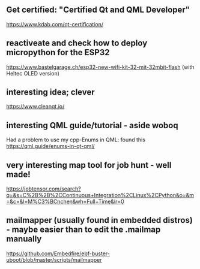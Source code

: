 ## Get certified: "Certified Qt and QML Developer"
https://www.kdab.com/qt-certification/

## reactiveate and check how to deploy micropython for the ESP32
https://www.bastelgarage.ch/esp32-new-wifi-kit-32-mit-32mbit-flash
(with Heltec OLED version)

## interesting idea; clever
https://www.cleanqt.io/

## interesting QML guide/tutorial - aside woboq
Had a problem to use my cpp-Enums in QML: found this <https://qml.guide/enums-in-qt-qml/>

## very interesting map tool for job hunt - well made!
<https://jobtensor.com/search?q=&s=C%2B%2B%2CContinuous+Integration%2CLinux%2CPython&o=&m=&c=&l=M%C3%BCnchen&wh=Full+Time&ir=0>

## mailmapper (usually found in embedded distros) - maybe easier than to edit the .mailmap manually
<https://github.com/Embedfire/ebf-buster-uboot/blob/master/scripts/mailmapper>
